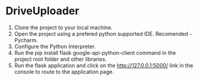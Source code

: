 # DriveUploader

1. Clone the project to your local machine.
2. Open the project using a prefered python supported IDE. Recomended - Pycharm.
3. Configure the Python Interpreter.
4. Run the pip install flask google-api-python-client command in the project root folder and other libraries.
5. Run the flask application and click on the http://127.0.0.1:5000/ link in the console to route to the application page.